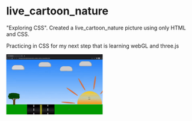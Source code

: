# live_cartoon_nature
"Exploring CSS". Created a live_cartoon_nature picture using only HTML and CSS. 

Practicing in CSS for my next step that is learning webGL and three.js


<img src="https://github.com/JoshuaRosado/live_cartoon_nature/blob/sync_wave/live_cartoon_nature.gif" width="256px"/>
